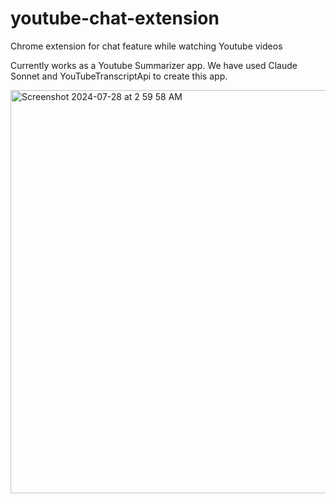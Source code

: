 # youtube-chat-extension
Chrome extension for chat feature while watching Youtube videos

Currently works as a Youtube Summarizer app. We have used Claude Sonnet and YouTubeTranscriptApi to create this app.


<img width="645" alt="Screenshot 2024-07-28 at 2 59 58 AM" src="https://github.com/user-attachments/assets/a9494fc5-f087-4ca7-982b-7efb229604d6">

